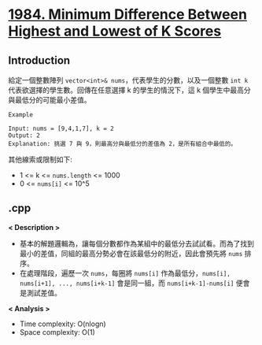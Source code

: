 # [1984. Minimum Difference Between Highest and Lowest of K Scores](https://leetcode.com/problems/minimum-difference-between-highest-and-lowest-of-k-scores/description/?envType=company&envId=google&favoriteSlug=google-thirty-days)
## Introduction
給定一個整數陣列 `vector<int>& nums`，代表學生的分數，以及一個整數 `int k` 代表欲選擇的學生數。回傳在任意選擇 k 的學生的情況下，這 k 個學生中最高分與最低分的可能最小差值。

```
Example

Input: nums = [9,4,1,7], k = 2
Output: 2
Explanation: 挑選 7 與 9，則最高分與最低分的差值為 2，是所有組合中最低的。
```

其他線索或限制如下:
- 1 <= k <= `nums.length` <= 1000
- 0 <= `nums[i]` <= 10^5
## .cpp
**< Description >**

- 基本的解題邏輯為，讓每個分數都作為某組中的最低分去試試看。而為了找到最小的差值，同組的最高分勢必會在該最低分的附近，因此會預先將 `nums` 排序。
- 在處理階段，遍歷一次 `nums`，每圈將 `nums[i]` 作為最低分，`nums[i], nums[i+1], ..., nums[i+k-1]` 會是同一組，而 `nums[i+k-1]-nums[i]` 便會是測試差值。

**< Analysis >**
- Time complexity: O(nlogn)
- Space complexity: O(1)